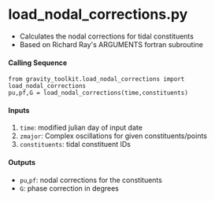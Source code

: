 load_nodal_corrections.py
=========================

 - Calculates the nodal corrections for tidal constituents
 - Based on Richard Ray's ARGUMENTS fortran subroutine

#### Calling Sequence
```
from gravity_toolkit.load_nodal_corrections import load_nodal_corrections
pu,pf,G = load_nodal_corrections(time,constituents)
```

#### Inputs
 1. `time`: modified julian day of input date
 2. `zmajor`: Complex oscillations for given constituents/points
 3. `constituents`: tidal constituent IDs

#### Outputs
 -  `pu`,`pf`: nodal corrections for the constituents
 - `G`: phase correction in degrees
